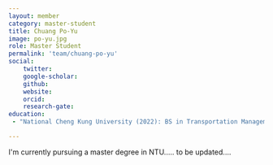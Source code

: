 ```yaml
---
layout: member
category: master-student
title: Chuang Po-Yu
image: po-yu.jpg
role: Master Student
permalink: 'team/chuang-po-yu'
social:
    twitter: 
    google-scholar:
    github: 
    website: 
    orcid: 
    research-gate: 
education:
 - "National Cheng Kung University (2022): BS in Transportation Management"

---
```


I'm currently pursuing a master degree in NTU..... to be updated....
